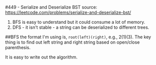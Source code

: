 #449 - Serialize and Deserialize BST
source: https://leetcode.com/problems/serialize-and-deserialize-bst/

1. BFS is easy to understand but it could consume a lot of memory.
2. DFS - it isn't stable - a string can be deserialized to different trees.

##BFS
the format I'm using is, `root(left)(right)`, e.g., 2(1)(3). The key thing is to find out left string and right string based on open/close parenthesis.

It is easy to write out the algorithm. 
